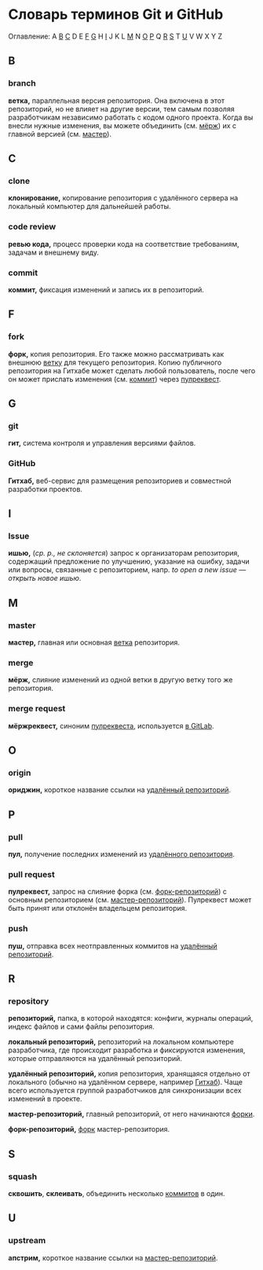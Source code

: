 # Словарь терминов Git и GitHub

Оглавление: A [B](#b) [C](#c) D E [F](#f) [G](#g) H [I](#i) J K L [M](#m) N [O](#o) [P](#p) Q [R](#r) [S](#s) T [U](#u) V W X Y Z

## B

### branch

**ветка,** параллельная версия репозитория. Она включена в этот репозиторий, но не влияет на другие версии, тем самым позволяя разработчикам независимо работать с кодом одного проекта. Когда вы внесли нужные изменения, вы можете объединить (см. [мёрж](#merge)) их с главной версией (см. [мастер](#master)).

## C

### clone

**клонирование,** копирование репозитория с удалённого сервера на локальный компьютер для дальнейшей работы.

### code review

**ревью кода,** процесс проверки кода на соответствие требованиям, задачам и внешнему виду.

### commit

**коммит,** фиксация изменений и запись их в репозиторий.

## F

### fork

**форк,** копия репозитория. Его также можно рассматривать как внешнюю [ветку](#branch) для текущего репозитория. Копию публичного репозитория на Гитхабе может сделать любой пользователь, после чего он может прислать изменения (см. [коммит](#commit)) через [пулреквест](#pull-request).

## G

### git

**гит,** система контроля и управления версиями файлов.

### GitHub

**Гитхаб,** веб-сервис для размещения репозиториев и совместной разработки проектов.

## I

### Issue

**ишью,** (_ср. р., не склоняется_) запрос к организаторам репозитория, содержащий предложение по улучшению, указание на ошибку, задачи или вопросы, связанные с репозиторием, напр. _to open a new issue — открыть новое ишью_.

## M

### master

**мастер,** главная или основная [ветка](#branch) репозитория.

### merge

**мёрж,** слияние изменений из одной ветки в другую ветку того же репозитория.

### merge request

**мёржреквест,** синоним [пулреквеста](#pull-request), используется [в GitLab](https://docs.gitlab.com/ee/user/project/merge_requests/).

## O

### origin

**ориджин,** короткое название ссылки на [удалённый репозиторий](#repository).

## P

### pull

**пул,** получение последних изменений из [удалённого репозитория](#repository).

### pull request

**пулреквест,** запрос на слияние форка (см. [форк-репозиторий](#repository)) с основным репозиторием (см. [мастер-репозиторий](#repository)). Пулреквест может быть принят или отклонён владельцем репозитория.

### push

**пуш,** отправка всех неотправленных коммитов на [удалённый репозиторий](#repository).

## R

### repository

**репозиторий,** папка, в которой находятся: конфиги, журналы операций, индекс файлов и сами файлы репозитория.

**локальный репозиторий,** репозиторий на локальном компьютере разработчика, где происходит разработка и фиксируются изменения, которые отправляются на удалённый репозиторий.

**удалённый репозиторий,** копия репозитория, хранящаяся отдельно от локального (обычно на удалённом сервере, например [Гитхаб](#GitHub)). Чаще всего используется группой разработчиков для синхронизации всех изменений в проекте.

**мастер-репозиторий,** главный репозиторий, от него начинаются [форки](#fork).

**форк-репозиторий,** [форк](#fork) мастер-репозитория.

## S

### squash
**сквошить**, **склеивать**, объединить несколько [коммитов](#commit) в один.

## U

### upstream

**апстрим,** короткое название ссылки на [мастер-репозиторий](#repository).
